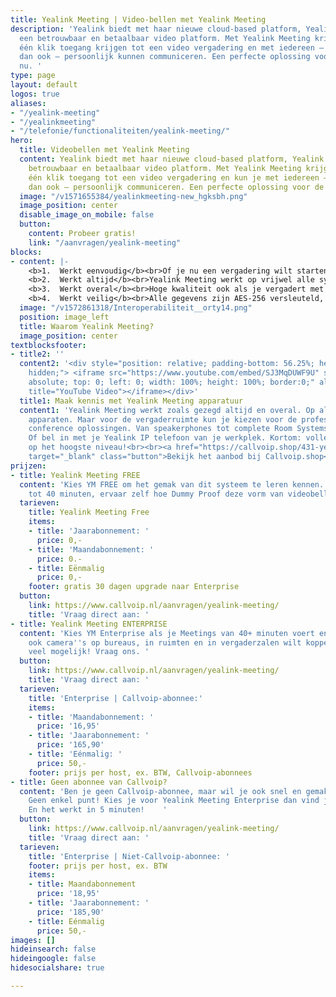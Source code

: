 ```yaml
---
title: Yealink Meeting | Video-bellen met Yealink Meeting
description: 'Yealink biedt met haar nieuwe cloud-based platform, Yealink Meeting,
  een betrouwbaar en betaalbaar video platform. Met Yealink Meeting krijg je binnen
  één klik toegang krijgen tot een video vergadering en met iedereen – waar en wanneer
  dan ook – persoonlijk kunnen communiceren. Een perfecte oplossing voor de tijd van
  nu. '
type: page
layout: default
logos: true
aliases:
- "/yealink-meeting"
- "/yealinkmeeting"
- "/telefonie/functionaliteiten/yealink-meeting/"
hero:
  title: Videobellen met Yealink Meeting
  content: Yealink biedt met haar nieuwe cloud-based platform, Yealink Meeting, een
    betrouwbaar en betaalbaar video platform. Met Yealink Meeting krijg je binnen
    één klik toegang tot een video vergadering en kun je met iedereen – waar en wanneer
    dan ook – persoonlijk communiceren. Een perfecte oplossing voor de tijd van nu.
  image: "/v1571655384/yealinkmeeting-new_hgksbh.png"
  image_position: center
  disable_image_on_mobile: false
  button:
    content: Probeer gratis!
    link: "/aanvragen/yealink-meeting"
blocks:
- content: |-
    <b>1.  Werkt eenvoudig</b><br>Of je nu een vergadering wilt starten of deelnemen: het is in één klik geregeld. Ook tijdens de vergaderingen is het dankzij de gebruiksvriendelijke applicatie gemakkelijk om bijvoorbeeld je scherm te delen of content door te sturen.<br><br>
    <b>2.  Werkt altijd</b><br>Yealink Meeting werkt op vrijwel alle systemen: Windows of Apple computers, Chromebooks maar ook op mobiele apparaten met Android of iOS. Zelfs Microsoft Teams, Skype én natuurlijk je Yealink IP-telefoon: iedereen is welkom. Klik en log in zonder installatie via de web browser.<br><br>
    <b>3.  Werkt overal</b><br>Hoge kwaliteit ook als je vergadert met gesprekspartners op een verre locatie. Dankzij een wereldwijde dekking van het platform is er altijd nabijgelegen toegang met real-time communicatie en stabiele HD-video ondersteuning.<br><br>
    <b>4.  Werkt veilig</b><br>Alle gegevens zijn AES-256 versleuteld, en alle signalen zijn TLS-gecodeerd en voorzien van een conferentie-vergrendeling met pincode. Kortom: jouw data én communicatie is veilig. Wel zo prettig voor de zakelijke gebruiker!<br><br><a href="/ondersteuning/extra-features/handleiding-yealink-meeting/" target="_blank" class="button">Hoe werkt het?</a>
  image: "/v1572861318/Interoperabiliteit__orty14.png"
  position: image_left
  title: Waarom Yealink Meeting?
  image_position: center
textblocksfooter:
- title2: ''
  content2: '<div style="position: relative; padding-bottom: 56.25%; height: 0; overflow:
    hidden;"> <iframe src="https://www.youtube.com/embed/SJ3MqDUWF9U" style="position:
    absolute; top: 0; left: 0; width: 100%; height: 100%; border:0;" allowfullscreen
    title="YouTube Video"></iframe></div>'
  title1: Maak kennis met Yealink Meeting apparatuur
  content1: 'Yealink Meeting werkt zoals gezegd altijd en overal. Op al jouw eigen
    apparaten. Maar voor de vergaderruimte kun je kiezen voor de professionele Yealink
    conference oplossingen. Van speakerphones tot complete Room Systems incl. vergadercamera.
    Of bel in met je Yealink IP telefoon van je werkplek. Kortom: volledige integratie
    op het hoogste niveau!<br><br><a href="https://callvoip.shop/431-yealink-meeting"
    target="_blank" class="button">Bekijk het aanbod bij Callvoip.shop</a>'
prijzen:
- title: Yealink Meeting FREE
  content: 'Kies YM FREE om het gemak van dit systeem te leren kennen. Voer Meetings
    tot 40 minuten, ervaar zelf hoe Dummy Proof deze vorm van videobellen werkt!  '
  tarieven:
    title: Yealink Meeting Free
    items:
    - title: 'Jaarabonnement: '
      price: 0,-
    - title: 'Maandabonnement: '
      price: 0.-
    - title: Eënmalig
      price: 0,-
    footer: gratis 30 dagen upgrade naar Enterprise
  button:
    link: https://www.callvoip.nl/aanvragen/yealink-meeting/
    title: 'Vraag direct aan: '
- title: Yealink Meeting ENTERPRISE
  content: 'Kies YM Enterprise als je Meetings van 40+ minuten voert en/of als je
    ook camera''s op bureaus, in ruimten en in vergaderzalen wilt koppelen. Er is
    veel mogelijk! Vraag ons. '
  button:
    link: https://www.callvoip.nl/aanvragen/yealink-meeting/
    title: 'Vraag direct aan: '
  tarieven:
    title: 'Enterprise | Callvoip-abonnee:'
    items:
    - title: 'Maandabonnement: '
      price: '16,95'
    - title: 'Jaarabonnement: '
      price: '165,90'
    - title: 'Eénmalig: '
      price: 50,-
    footer: prijs per host, ex. BTW, Callvoip-abonnees
- title: Geen abonnee van Callvoip?
  content: 'Ben je geen Callvoip-abonnee, maar wil je ook snel en gemakkelijk videobellen?
    Geen enkel punt! Kies je voor Yealink Meeting Enterprise dan vind je hier de tarieven.
    En het werkt in 5 minuten!    '
  button:
    link: https://www.callvoip.nl/aanvragen/yealink-meeting/
    title: 'Vraag direct aan: '
  tarieven:
    title: 'Enterprise | Niet-Callvoip-abonnee: '
    footer: prijs per host, ex. BTW
    items:
    - title: Maandabonnement
      price: '18,95'
    - title: 'Jaarabonnement: '
      price: '185,90'
    - title: Eénmalig
      price: 50,-
images: []
hideinsearch: false
hideingoogle: false
hidesocialshare: true

---
```

